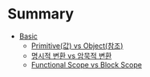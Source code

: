 # Summary

- [Basic](./01-PrimitivevsObject.md)
  - [Primitive(값) vs Object(참조)](./01-PrimitivevsObject.md)
  - [명시적 변환 vs 암묵적 변환](./02-conversion.md)
  - [Functional Scope vs Block Scope](./03-Scope.md)
